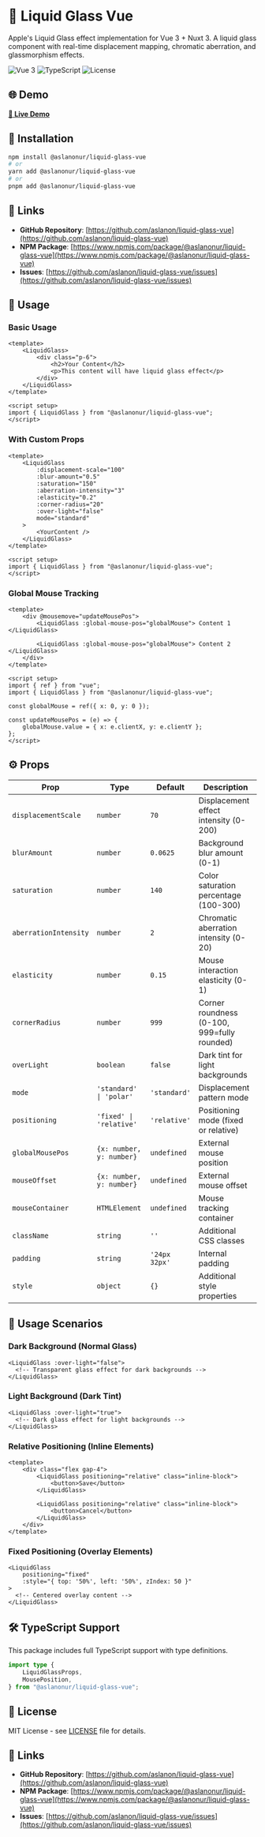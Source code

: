# 🌊 Liquid Glass Vue

Apple's Liquid Glass effect implementation for Vue 3 + Nuxt 3. A liquid glass component with real-time displacement mapping, chromatic aberration, and glassmorphism effects.

![Vue 3](https://img.shields.io/badge/Vue-3-4FC08D?style=flat-square&logo=vue.js&logoColor=white)
![TypeScript](https://img.shields.io/badge/TypeScript-007ACC?style=flat-square&logo=typescript&logoColor=white)
![License](https://img.shields.io/badge/License-MIT-yellow.svg?style=flat-square)

## 🌐 Demo

**[🚀 Live Demo](https://aslanon.github.io/liquid-glass-vue/)**

## 🚀 Installation

```bash
npm install @aslanonur/liquid-glass-vue
# or
yarn add @aslanonur/liquid-glass-vue
# or
pnpm add @aslanonur/liquid-glass-vue
```

## 🔗 Links

- **GitHub Repository**: [https://github.com/aslanon/liquid-glass-vue](https://github.com/aslanon/liquid-glass-vue)
- **NPM Package**: [https://www.npmjs.com/package/@aslanonur/liquid-glass-vue](https://www.npmjs.com/package/@aslanonur/liquid-glass-vue)
- **Issues**: [https://github.com/aslanon/liquid-glass-vue/issues](https://github.com/aslanon/liquid-glass-vue/issues)

## 📖 Usage

### Basic Usage

```vue
<template>
	<LiquidGlass>
		<div class="p-6">
			<h2>Your Content</h2>
			<p>This content will have liquid glass effect</p>
		</div>
	</LiquidGlass>
</template>

<script setup>
import { LiquidGlass } from "@aslanonur/liquid-glass-vue";
</script>
```

### With Custom Props

```vue
<template>
	<LiquidGlass
		:displacement-scale="100"
		:blur-amount="0.5"
		:saturation="150"
		:aberration-intensity="3"
		:elasticity="0.2"
		:corner-radius="20"
		:over-light="false"
		mode="standard"
	>
		<YourContent />
	</LiquidGlass>
</template>

<script setup>
import { LiquidGlass } from "@aslanonur/liquid-glass-vue";
</script>
```

### Global Mouse Tracking

```vue
<template>
	<div @mousemove="updateMousePos">
		<LiquidGlass :global-mouse-pos="globalMouse"> Content 1 </LiquidGlass>

		<LiquidGlass :global-mouse-pos="globalMouse"> Content 2 </LiquidGlass>
	</div>
</template>

<script setup>
import { ref } from "vue";
import { LiquidGlass } from "@aslanonur/liquid-glass-vue";

const globalMouse = ref({ x: 0, y: 0 });

const updateMousePos = (e) => {
	globalMouse.value = { x: e.clientX, y: e.clientY };
};
</script>
```

## ⚙️ Props

| Prop                  | Type                     | Default       | Description                                 |
| --------------------- | ------------------------ | ------------- | ------------------------------------------- |
| `displacementScale`   | `number`                 | `70`          | Displacement effect intensity (0-200)       |
| `blurAmount`          | `number`                 | `0.0625`      | Background blur amount (0-1)                |
| `saturation`          | `number`                 | `140`         | Color saturation percentage (100-300)       |
| `aberrationIntensity` | `number`                 | `2`           | Chromatic aberration intensity (0-20)       |
| `elasticity`          | `number`                 | `0.15`        | Mouse interaction elasticity (0-1)          |
| `cornerRadius`        | `number`                 | `999`         | Corner roundness (0-100, 999=fully rounded) |
| `overLight`           | `boolean`                | `false`       | Dark tint for light backgrounds             |
| `mode`                | `'standard' \| 'polar'`  | `'standard'`  | Displacement pattern mode                   |
| `positioning`         | `'fixed' \| 'relative'`  | `'relative'`  | Positioning mode (fixed or relative)        |
| `globalMousePos`      | `{x: number, y: number}` | `undefined`   | External mouse position                     |
| `mouseOffset`         | `{x: number, y: number}` | `undefined`   | External mouse offset                       |
| `mouseContainer`      | `HTMLElement`            | `undefined`   | Mouse tracking container                    |
| `className`           | `string`                 | `''`          | Additional CSS classes                      |
| `padding`             | `string`                 | `'24px 32px'` | Internal padding                            |
| `style`               | `object`                 | `{}`          | Additional style properties                 |

## 🎨 Usage Scenarios

### Dark Background (Normal Glass)

```vue
<LiquidGlass :over-light="false">
  <!-- Transparent glass effect for dark backgrounds -->
</LiquidGlass>
```

### Light Background (Dark Tint)

```vue
<LiquidGlass :over-light="true">
  <!-- Dark glass effect for light backgrounds -->
</LiquidGlass>
```

### Relative Positioning (Inline Elements)

```vue
<template>
	<div class="flex gap-4">
		<LiquidGlass positioning="relative" class="inline-block">
			<button>Save</button>
		</LiquidGlass>

		<LiquidGlass positioning="relative" class="inline-block">
			<button>Cancel</button>
		</LiquidGlass>
	</div>
</template>
```

### Fixed Positioning (Overlay Elements)

```vue
<LiquidGlass
	positioning="fixed"
	:style="{ top: '50%', left: '50%', zIndex: 50 }"
>
  <!-- Centered overlay content -->
</LiquidGlass>
```

## 🛠️ TypeScript Support

This package includes full TypeScript support with type definitions.

```typescript
import type {
	LiquidGlassProps,
	MousePosition,
} from "@aslanonur/liquid-glass-vue";
```

## 📄 License

MIT License - see [LICENSE](LICENSE) file for details.

## 🔗 Links

- **GitHub Repository**: [https://github.com/aslanon/liquid-glass-vue](https://github.com/aslanon/liquid-glass-vue)
- **NPM Package**: [https://www.npmjs.com/package/@aslanonur/liquid-glass-vue](https://www.npmjs.com/package/@aslanonur/liquid-glass-vue)
- **Issues**: [https://github.com/aslanon/liquid-glass-vue/issues](https://github.com/aslanon/liquid-glass-vue/issues)
